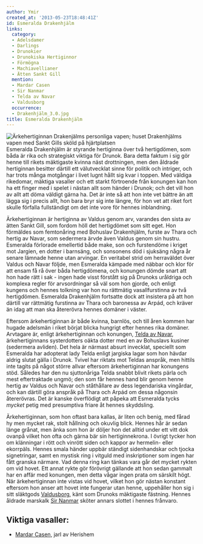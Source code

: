 ```yaml
---
author: Ymir
created_at: '2013-05-23T18:48:41Z'
id: Esmeralda Drakenhjälm
links:
  category:
  - Adelsdamer
  - Darlings
  - Drunokier
  - Drunokiska Hertiginnor
  - Förmögna
  - Machiavellianer
  - Ätten Sankt Gill
  mention:
  - Mardar Casen
  - Sir Nanmar
  - Telda av Navar
  - Valdusborg
  occurrence:
  - Drakenhjälm_3.0.jpg
title: Esmeralda Drakenhjälm
---
```


![Ärkehertiginnan Drakenjälms personliga vapen; huset Drakenhjälms vapen med Sankt Gills sköld på
hjärtplatsen] Esmeralda Drakenhjälm är styrande hertiginna över två hertigdömen, som båda är rika
och strategiskt viktiga för Drunok. Bara detta faktum i sig gör henne till rikets mäktigaste kvinna
näst drottningen, men den åldrade hertiginnan besitter därtill ett välutvecklat sinne för politik
och intriger, och har trots många motgångar i livet lugnt hållt sig kvar i toppen. Med väldiga
rikedomar, mäktiga vasaller och ett starkt förtroende från konungen kan hon ha ett finger med i
spelet i nästan allt som händer i Drunok; och det vill hon av allt att döma väldigt gärna ha. Det är
inte så att hon inte vet bättre än att lägga sig i precis allt, hon bara bryr sig inte längre, för
hon vet att riket fort skulle förfalla fullständigt om det inte vore för hennes inblandning.

Ärkehertiginnan är hertiginna av Valdus genom arv, varandes den sista av ätten Sankt Gill, som
fordom höll det hertigdömet som sitt eget. Hon förmäldes som femtonåring med Bohuslav Drakenhjälm,
furste av Thara och hertig av Navar, som sedermera ärvde även Valdus genom sin hustru. Esmeralda
förlorade emellertid både make, son och furstendöme i kriget mot Jargien, en dotter i barnsäng, och
sonsonens död i sjuksäng några år senare lämnade henne utan arvingar. En veritabel strid om
herraväldet över Valdus och Navar följde, men Esmeralda kämpade med näbbar och klor för att ensam få
rå över båda hertigdömena, och konungen dömde snart att hon hade rätt i sak - ingen hade visst
förstått sig på Drunoks uråldriga och komplexa regler för arvsordningar så väl som hon gjorde, och
enligt kungens och hennes tolkning var hon nu rättmätig vasallfurstinna av två hertigdömen.
Esmeralda Drakenhjälm fortsatte dock att insistera på att hon därtill var rättmätig furstinna av
Thara och baronessa av Arpád, och kräver än idag att man ska återerövra hennes domäner i väster.

Eftersom ärkehertiginnan är både kvinna, barnlös, och till åren kommen har hugade adelsmän i riket
börjat blicka hungrigt efter hennes rika domäner. Arvtagare är, enligt ärkehertiginnan och konungen,
[Telda av Navar], ärkehertiginnans systerdotters oäkta dotter med en av Bohuslavs kusiner (sedermera
avliden). Det hela är närmast absurt invecklat, speciellt som Esmeralda har adopterat lady Telda
enligt jargiska lagar som hon hävdar aldrig slutat gälla i Drunok. Tvivel har riktats mot Teldas
anspråk, men hittils inte tagits på något större allvar eftersom ärkehertiginnan har konungens stöd.
Således har den nu sjuttonåriga Telda snabbt blivit rikets pärla och mest eftertraktade ungmö; den
som får hennes hand blir genom henne hertig av Valdus och Navar och ståthållare av dess legendariska
vingårdar, och kan därtill göra anspråk på Thara och Arpád om dessa någonsin återerövras. Det är
kanske överflödigt att påpeka att Esmeralda tycks *mycket* petig med presumptiva friare åt hennes
skyddsling.

Ärkehertiginnan, som hon oftast bara kallas, är liten och benig, med fårad hy men mycket rak, stolt
hållning och okuvlig blick. Hennes hår är sedan länge grånat, men änka som hon är döljer hon det
alltid under ett vitt dok ovanpå vilket hon ofta och gärna bär sin hertiginnekrona. I övrigt tycker
hon om klänningar i rött och vinrött siden och kappor av hermelin- eller ekorrpäls. Hennes smala
händer uppbär ständigt sidenhandskar och tjocka signetringar, samt en mystisk ring i vitguld med
inskriptioner som ingen har fått granska närmare. Vad denna ring kan tänkas vara går det mycket
rykten om vid hovet. Ett annat rykte gör förövrigt gällande att hon sedan gammalt har en affär med
konungen, men detta vågar ingen prata om särskilt högt. När ärkehertiginnan inte vistas vid hovet,
vilket hon gör nästan konstant eftersom hon anser att hovet inte fungerar utan henne, uppehåller hon
sig i sitt släktgods [Valdusborg], känt som Drunoks mäktigaste fästning. Hennes åldrade marskalk
[Sir Nanmar] sköter annars slottet i hennes frånvaro.

Viktiga vasaller:
--------

-   [Mardar Casen], jarl av Herishem

  [Ärkehertiginnan Drakenjälms personliga vapen; huset Drakenhjälms vapen med Sankt Gills sköld på hjärtplatsen]:
    Drakenhjälm_3.0.jpg
    "Ärkehertiginnan Drakenjälms personliga vapen; huset Drakenhjälms vapen med Sankt Gills sköld på hjärtplatsen"
  [Telda av Navar]: Telda_av_Navar
  [Valdusborg]: Valdusborg
  [Sir Nanmar]: Sir_Nanmar
  [Mardar Casen]: Mardar_Casen